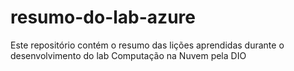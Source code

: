 # resumo-do-lab-azure
Este repositório contém o resumo das lições aprendidas durante o desenvolvimento do lab Computação na Nuvem pela DIO
